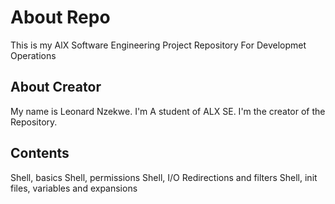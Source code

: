 # About Repo
This is my AlX Software Engineering Project Repository For Developmet Operations

## About Creator
My name is Leonard Nzekwe.
I'm A student of ALX SE.
I'm the creator of the Repository.

## Contents
Shell, basics
Shell, permissions
Shell, I/O Redirections and filters
Shell, init files, variables and expansions
